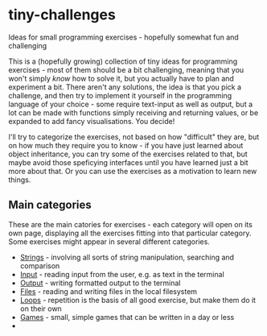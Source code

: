 # tiny-challenges
Ideas for small programming exercises - hopefully somewhat fun and challenging

This is a (hopefully growing) collection of tiny ideas for programming exercises - most of them should be a bit challenging, meaning that you won't simply *know* how to solve it, 
but you actually have to plan and experiment a bit. There aren't any solutions, the idea is that you pick a challenge, and then try to implement it yourself in the programming
language of your choice - some require text-input as well as output, but a lot can be made with functions simply receiving and returning values, or be expanded to add fancy
visualisations. You decide!

I'll try to categorize the exercises, not based on how "difficult" they are, but on how much they require you to know - if you have just learned about object inheritance, you can
try some of the exercises related to that, but maybe avoid those speficying interfaces until you have learned just a bit more about that. Or you can use the exercises as a motivation
to learn new things.

## Main categories

These are the main catories for exercises - each category will open on its own page, displaying all the exercises fitting into that particular category. Some exercises might appear in several different categories.

* [Strings](strings.md) - involving all sorts of string manipulation, searching and comparison
* [Input](input.md) - reading input from the user, e.g. as text in the terminal
* [Output](output.md) - writing formatted output to the terminal
* [Files](files.md) - reading and writing files in the local filesystem
* [Loops](loops.md) - repetition is the basis of all good exercise, but make them do it on their own
* [Games](games.md) - small, simple games that can be written in a day or less
*  
